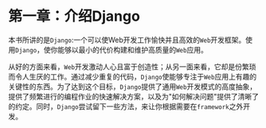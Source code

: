# 第一章：介绍Django

本书所讲的是`Django`:一个可以使Web开发工作愉快并且高效的`Web`开发框架。使用`Django`，使你能够以最小的代价构建和维护高质量的`Web`应用。

从好的方面来看，`Web`开发激动人心且富于创造性；从另一面来看，它却是份繁琐而令人生厌的工作。通过减少重复的代码，`Django`使能够专注于`Web`应用上有趣的关键性的东西。为了达到这个目标，`Django`提供了通用`Web`开发模式的高度抽象，提供了频繁进行的编程作业的快速解决方案，以及为"如何解决问题"提供了清晰了的约定。同时，`Django`尝试留下一些方法，来让你根据需要在`framework`之外开发。
